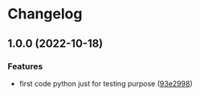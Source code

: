 # Changelog

## 1.0.0 (2022-10-18)


### Features

* first code python just for testing purpose ([93e2998](https://github.com/kr-research/sagemaker/commit/93e29984e341f796d19ef479bbcf9bee6c2723e1))
